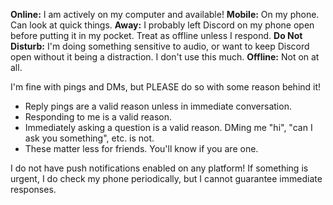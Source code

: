 **Online:** I am actively on my computer and available!
**Mobile:** On my phone. Can look at quick things.
**Away:** I probably left Discord on my phone open before putting it in my pocket. Treat as offline unless I respond.
**Do Not Disturb:** I'm doing something sensitive to audio, or want to keep Discord open without it being a distraction. I don't use this much.
**Offline:** Not on at all.

I'm fine with pings and DMs, but PLEASE do so with some reason behind it!
 - Reply pings are a valid reason unless in immediate conversation.
 - Responding to me is a valid reason.
 - Immediately asking a question is a valid reason. DMing me "hi", "can I ask you something", etc. is not.
 - These matter less for friends. You'll know if you are one.

I do not have push notifications enabled on any platform! If something is urgent, I do check my phone periodically, but I cannot guarantee immediate responses.
